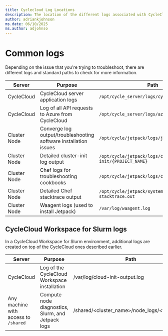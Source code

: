 ```yaml
---
title: Cyclecloud Log Locations
description: The location of the different logs associated with CycleCloud
author: adriankjohnson
ms.date: 06/10/2025
ms.author: adjohnso
---
```


# Common logs

Depending on the issue that you're trying to troubleshoot, there are different logs and standard paths to check for more information.

| Server       | Purpose                                                | Path                                                     |
| ------------ | -------------------------------------------------------| -------------------------------------------------------- |
| CycleCloud   | CycleCloud server application logs                     | `/opt/cycle_server/logs/cycle_server.log`                  |
| CycleCloud   | Log of all API requests to Azure from CycleCloud       | `/opt/cycle_server/logs/azure-*.log`                       |
| Cluster Node | Converge log output/troubleshooting software installation issues | `/opt/cycle/jetpack/logs/jetpack.log`      |
| Cluster Node | Detailed cluster-init log output                       | `/opt/cycle/jetpack/logs/cluster-init/{PROJECT_NAME}`      |
| Cluster Node | Chef logs for troubleshooting cookbooks | `/opt/cycle/jetpack/logs/chef-client.log`                  |
| Cluster Node | Detailed Chef stacktrace output                        | `/opt/cycle/jetpack/system/chef/cache/chef-stacktrace.out` |
| Cluster Node | Waagent logs (used to install Jetpack)                 | `/var/log/waagent.log`                                     |

## CycleCloud Workspace for Slurm logs

In a CycleCloud Workspace for Slurm environment, additional logs are created on top of the CycleCloud ones described earlier.

| Server       | Purpose                                                | Path                                                     |
| ------------ | -------------------------------------------------------| -------------------------------------------------------- |
| CycleCloud   | Log of the CycleCloud Workspace installation           | /var/log/cloud-init-output.log                           |
| Any machine with access to `/shared` | Compute node diagnostics, Slurm, and Jetpack logs | /shared/<cluster_name>/node_logs/<vm_name> |

